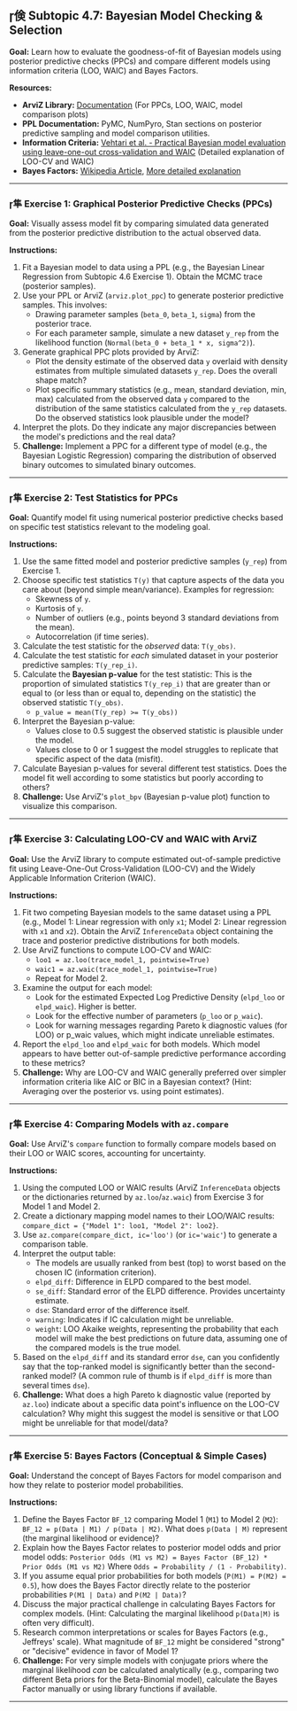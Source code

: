 ## 倹 Subtopic 4.7: Bayesian Model Checking & Selection

**Goal:** Learn how to evaluate the goodness-of-fit of Bayesian models using posterior predictive checks (PPCs) and compare different models using information criteria (LOO, WAIC) and Bayes Factors.

**Resources:**

* **ArviZ Library:** [Documentation](https://python.arviz.org/en/stable/) (For PPCs, LOO, WAIC, model comparison plots)
* **PPL Documentation:** PyMC, NumPyro, Stan sections on posterior predictive sampling and model comparison utilities.
* **Information Criteria:** [Vehtari et al. - Practical Bayesian model evaluation using leave-one-out cross-validation and WAIC](https://arxiv.org/abs/1507.04544) (Detailed explanation of LOO-CV and WAIC)
* **Bayes Factors:** [Wikipedia Article](https://en.wikipedia.org/wiki/Bayes_factor), [More detailed explanation](https://statswithr.github.io/book/bayesian-model-choice.html)

---

### 隼 **Exercise 1: Graphical Posterior Predictive Checks (PPCs)**

**Goal:** Visually assess model fit by comparing simulated data generated from the posterior predictive distribution to the actual observed data.

**Instructions:**

1.  Fit a Bayesian model to data using a PPL (e.g., the Bayesian Linear Regression from Subtopic 4.6 Exercise 1). Obtain the MCMC trace (posterior samples).
2.  Use your PPL or ArviZ (`arviz.plot_ppc`) to generate posterior predictive samples. This involves:
    * Drawing parameter samples (`beta_0`, `beta_1`, `sigma`) from the posterior trace.
    * For each parameter sample, simulate a new dataset `y_rep` from the likelihood function (`Normal(beta_0 + beta_1 * x, sigma^2)`).
3.  Generate graphical PPC plots provided by ArviZ:
    * Plot the density estimate of the observed data `y` overlaid with density estimates from multiple simulated datasets `y_rep`. Does the overall shape match?
    * Plot specific summary statistics (e.g., mean, standard deviation, min, max) calculated from the observed data `y` compared to the distribution of the same statistics calculated from the `y_rep` datasets. Do the observed statistics look plausible under the model?
4.  Interpret the plots. Do they indicate any major discrepancies between the model's predictions and the real data?
5.  **Challenge:** Implement a PPC for a different type of model (e.g., the Bayesian Logistic Regression) comparing the distribution of observed binary outcomes to simulated binary outcomes.

---

### 隼 **Exercise 2: Test Statistics for PPCs**

**Goal:** Quantify model fit using numerical posterior predictive checks based on specific test statistics relevant to the modeling goal.

**Instructions:**

1.  Use the same fitted model and posterior predictive samples (`y_rep`) from Exercise 1.
2.  Choose specific test statistics `T(y)` that capture aspects of the data you care about (beyond simple mean/variance). Examples for regression:
    * Skewness of `y`.
    * Kurtosis of `y`.
    * Number of outliers (e.g., points beyond 3 standard deviations from the mean).
    * Autocorrelation (if time series).
3.  Calculate the test statistic for the *observed* data: `T(y_obs)`.
4.  Calculate the test statistic for *each* simulated dataset in your posterior predictive samples: `T(y_rep_i)`.
5.  Calculate the **Bayesian p-value** for the test statistic: This is the proportion of simulated statistics `T(y_rep_i)` that are greater than or equal to (or less than or equal to, depending on the statistic) the observed statistic `T(y_obs)`.
    * `p_value = mean(T(y_rep) >= T(y_obs))`
6.  Interpret the Bayesian p-value:
    * Values close to 0.5 suggest the observed statistic is plausible under the model.
    * Values close to 0 or 1 suggest the model struggles to replicate that specific aspect of the data (misfit).
7.  Calculate Bayesian p-values for several different test statistics. Does the model fit well according to some statistics but poorly according to others?
8.  **Challenge:** Use ArviZ's `plot_bpv` (Bayesian p-value plot) function to visualize this comparison.

---

### 隼 **Exercise 3: Calculating LOO-CV and WAIC with ArviZ**

**Goal:** Use the ArviZ library to compute estimated out-of-sample predictive fit using Leave-One-Out Cross-Validation (LOO-CV) and the Widely Applicable Information Criterion (WAIC).

**Instructions:**

1.  Fit two competing Bayesian models to the same dataset using a PPL (e.g., Model 1: Linear regression with only `x1`; Model 2: Linear regression with `x1` and `x2`). Obtain the ArviZ `InferenceData` object containing the trace and posterior predictive distributions for both models.
2.  Use ArviZ functions to compute LOO-CV and WAIC:
    * `loo1 = az.loo(trace_model_1, pointwise=True)`
    * `waic1 = az.waic(trace_model_1, pointwise=True)`
    * Repeat for Model 2.
3.  Examine the output for each model:
    * Look for the estimated Expected Log Predictive Density (`elpd_loo` or `elpd_waic`). Higher is better.
    * Look for the effective number of parameters (`p_loo` or `p_waic`).
    * Look for warning messages regarding Pareto k diagnostic values (for LOO) or p_waic values, which might indicate unreliable estimates.
4.  Report the `elpd_loo` and `elpd_waic` for both models. Which model appears to have better out-of-sample predictive performance according to these metrics?
5.  **Challenge:** Why are LOO-CV and WAIC generally preferred over simpler information criteria like AIC or BIC in a Bayesian context? (Hint: Averaging over the posterior vs. using point estimates).

---

### 隼 **Exercise 4: Comparing Models with `az.compare`**

**Goal:** Use ArviZ's `compare` function to formally compare models based on their LOO or WAIC scores, accounting for uncertainty.

**Instructions:**

1.  Using the computed LOO or WAIC results (ArviZ `InferenceData` objects or the dictionaries returned by `az.loo`/`az.waic`) from Exercise 3 for Model 1 and Model 2.
2.  Create a dictionary mapping model names to their LOO/WAIC results: `compare_dict = {"Model 1": loo1, "Model 2": loo2}`.
3.  Use `az.compare(compare_dict, ic='loo')` (or `ic='waic'`) to generate a comparison table.
4.  Interpret the output table:
    * The models are usually ranked from best (top) to worst based on the chosen IC (information criterion).
    * `elpd_diff`: Difference in ELPD compared to the best model.
    * `se_diff`: Standard error of the ELPD difference. Provides uncertainty estimate.
    * `dse`: Standard error of the difference itself.
    * `warning`: Indicates if IC calculation might be unreliable.
    * `weight`: LOO Akaike weights, representing the probability that each model will make the best predictions on future data, assuming one of the compared models is the true model.
5.  Based on the `elpd_diff` and its standard error `dse`, can you confidently say that the top-ranked model is significantly better than the second-ranked model? (A common rule of thumb is if `elpd_diff` is more than several times `dse`).
6.  **Challenge:** What does a high Pareto k diagnostic value (reported by `az.loo`) indicate about a specific data point's influence on the LOO-CV calculation? Why might this suggest the model is sensitive or that LOO might be unreliable for that model/data?

---

### 隼 **Exercise 5: Bayes Factors (Conceptual & Simple Cases)**

**Goal:** Understand the concept of Bayes Factors for model comparison and how they relate to posterior model probabilities.

**Instructions:**

1.  Define the Bayes Factor `BF_12` comparing Model 1 (`M1`) to Model 2 (`M2`): `BF_12 = p(Data | M1) / p(Data | M2)`. What does `p(Data | M)` represent (the marginal likelihood or evidence)?
2.  Explain how the Bayes Factor relates to posterior model odds and prior model odds:
    `Posterior Odds (M1 vs M2) = Bayes Factor (BF_12) * Prior Odds (M1 vs M2)`
    Where `Odds = Probability / (1 - Probability)`.
3.  If you assume equal prior probabilities for both models (`P(M1) = P(M2) = 0.5`), how does the Bayes Factor directly relate to the posterior probabilities `P(M1 | Data)` and `P(M2 | Data)`?
4.  Discuss the major practical challenge in calculating Bayes Factors for complex models. (Hint: Calculating the marginal likelihood `p(Data|M)` is often very difficult).
5.  Research common interpretations or scales for Bayes Factors (e.g., Jeffreys' scale). What magnitude of `BF_12` might be considered "strong" or "decisive" evidence in favor of Model 1?
6.  **Challenge:** For very simple models with conjugate priors where the marginal likelihood *can* be calculated analytically (e.g., comparing two different Beta priors for the Beta-Binomial model), calculate the Bayes Factor manually or using library functions if available.

---